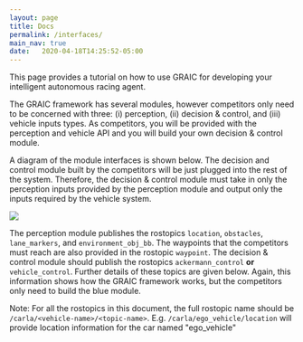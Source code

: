 ```yaml
---
layout: page
title: Docs
permalink: /interfaces/
main_nav: true
date:   2020-04-18T14:25:52-05:00
---
```


This page provides a tutorial on how to use GRAIC for developing your intelligent autonomous racing agent.

The GRAIC framework has several modules, however competitors only need to be concerned with three: (i) perception, (ii) decision & control, and (iii) vehicle inputs types. As competitors, you will be provided with the perception and vehicle API and you will build your own decision & control module.

A diagram of the module interfaces is shown below. The decision and control module built by the competitors will be just plugged into the rest of the system. Therefore, the decision & control module must take in only the perception inputs provided by the perception module and output only the inputs required by the vehicle system.

 <img src="/Race/assets/interfaces.png">

 The perception module publishes the rostopics `location`, `obstacles`, `lane_markers`, and `environment_obj_bb`. The waypoints that the competitors must reach are also provided in the rostopic `waypoint`. The decision & control module should publish the rostopics  `ackermann_control` **or** `vehicle_control`. Further details of these topics are given below.
 Again, this information shows how the GRAIC framework works, but the competitors only need to build the blue module.

Note: For all the rostopics in this document, the full rostopic name should be `/carla/<vehicle-name>/<topic-name>`. E.g. `/carla/ego_vehicle/location` will provide location information for the car named "ego_vehicle"
